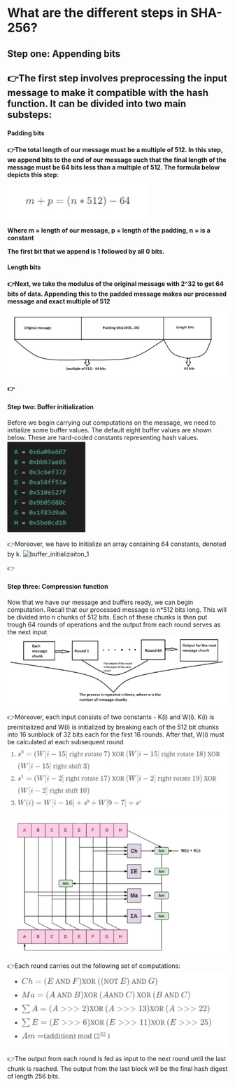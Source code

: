# What are the different steps in SHA-256?
<h2> Step one: Appending bits <h2>

👉The first step involves preprocessing the input message to make it compatible with the hash function. It can be divided into two main substeps:

<h4> Padding bits <h4>

👉The total length of our message must be a multiple of 512. In this step, we append bits to the end of our message such that the final length of the message must be 64 bits less than a multiple of 512.
The formula below depicts this step:

![padding_bits](../images/SHA-256/padding_bits.png)

Where m = length of our message, p = length of the padding, n = is a constant

The first bit that we append is 1 followed by all 0 bits.

<h4> Length bits <h4>
👉Next, we take the modulus of the original message with 2^32 to get 64 bits of data. Appending this to the padded message makes our processed message and exact multiple of 512

![length_bits](../images/SHA-256/length_bits.png)

👉<h4>Step two: Buffer initialization</h4>
Before we begin carrying out computations on the message, we need to initialize some buffer values. The default eight buffer values are shown below. These are hard-coded constants representing hash values.
![buffer_initialization](../images/SHA-256/buffer_initialization.png)

👉Moreover, we have to initialize an array containing 64 constants, denoted by k.
![buffer_initializaiton_1](../images/SHA-256/buffer_initialization1.png)

👉<h4>Step three: Compression function</h4>
Now that we have our message and buffers ready, we can begin computation.
Recall that our processed message is n*512 bits long.
This will be divided into n chunks of 512 bits. Each of these chunks is then put trough 64 rounds of operations and the output from each round serves as the next input
![compression_funciton](../images/SHA-256/compression_funciton.png)

👉Moreover, each input consists of two constants - K(i) and W(i). K(i) is preinitialized and W(i) is initialized by breaking each of the 512 bit chunks into 16 sunblock of 32 bits each for the first 16 rounds. After that, W(i) must be calculated at each subsequent round
![first_round](../images/SHA-256/first_round.png)
![second_round](../images/SHA-256/second_round.png)

👉Each round carries out the following set of computations:
![third_round](../images/SHA-256/third_round.png)

👉The output from each round is fed as input to the next round until the last chunk is reached. The output from the last block will be the final hash digest of length 256 bits.
